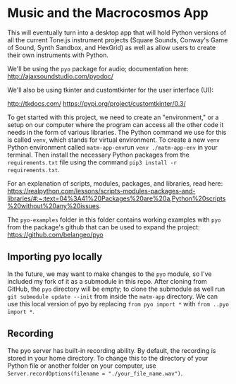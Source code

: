 # Music and the Macrocosmos App

This will eventually turn into a desktop app that will hold Python versions of all the current Tone.js instrument projects (Square Sounds, Conway's Game of Sound, Synth Sandbox, and HexGrid) as well as allow users to create their own instruments with Python.

We'll be using the `pyo` package for audio; documentation here: http://ajaxsoundstudio.com/pyodoc/

We'll also be using tkinter and customtkinter for the user interface (UI): 

http://tkdocs.com/
https://pypi.org/project/customtkinter/0.3/

To get started with this project, we need to create an "environment," or a setup on our computer where the program can access all the other code it needs in the form of various libraries. The Python command we use for this is called `venv`, which stands for virtual environment. To create a new `venv` Python environment called `matm-app-env`run `venv ./matm-app-env` in your terminal. Then install the necessary Python packages from the `requirements.txt` file using the command `pip3 install -r requirements.txt`.

For an explanation of scripts, modules, packages, and libraries, read here: https://realpython.com/lessons/scripts-modules-packages-and-libraries/#:~:text=04%3A41%20Packages%20are%20a,Python%20scripts%20without%20any%20issues.

The `pyo-examples` folder in this folder contains working examples with `pyo` from the package's github that can be used to expand the project: https://github.com/belangeo/pyo

## Importing pyo locally

In the future, we may want to make changes to the `pyo` module, so I've included my fork of it as a submodule in this
repo. After cloning from GitHub, the `pyo` directory will be empty; to clone the submodule as well run `git submodule update --init` from inside the `matm-app` directory. We can use this local version of pyo by replacing `from pyo import *` with `from ..pyo import *`.  

## Recording

The pyo server has built-in recording ability. By default, the recording is stored in your home directory. To change this to the directory of your Python file or another folder on your computer, use `Server.recordOptions(filename = "./your_file_name.wav")`.